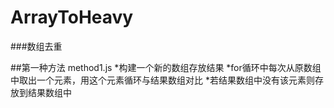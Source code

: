 # ArrayToHeavy
###数组去重

##第一种方法 method1.js
*构建一个新的数组存放结果
*for循环中每次从原数组中取出一个元素，用这个元素循环与结果数组对比
*若结果数组中没有该元素则存放到结果数组中